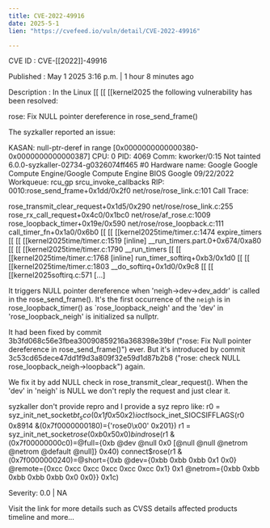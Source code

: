 ```yaml
---
title: CVE-2022-49916
date: 2025-5-1
lien: "https://cvefeed.io/vuln/detail/CVE-2022-49916"

---
```


CVE ID : CVE-[[2022]]-49916

Published :  May 1
2025
3:16 p.m. | 1 hour
8 minutes ago

Description : In the Linux  [[ [[ [[kernel2025
the following vulnerability has been resolved:

rose: Fix NULL pointer dereference in rose_send_frame()

The syzkaller reported an issue:

KASAN: null-ptr-deref in range [0x0000000000000380-0x0000000000000387]
CPU: 0 PID: 4069 Comm: kworker/0:15 Not tainted 6.0.0-syzkaller-02734-g0326074ff465 #0
Hardware name: Google Google Compute Engine/Google Compute Engine
BIOS Google 09/22/2022
Workqueue: rcu_gp srcu_invoke_callbacks
RIP: 0010:rose_send_frame+0x1dd/0x2f0 net/rose/rose_link.c:101
Call Trace:
 
 rose_transmit_clear_request+0x1d5/0x290 net/rose/rose_link.c:255
 rose_rx_call_request+0x4c0/0x1bc0 net/rose/af_rose.c:1009
 rose_loopback_timer+0x19e/0x590 net/rose/rose_loopback.c:111
 call_timer_fn+0x1a0/0x6b0  [[ [[ [[kernel2025time/timer.c:1474
 expire_timers  [[ [[ [[kernel2025time/timer.c:1519 [inline]
 __run_timers.part.0+0x674/0xa80  [[ [[ [[kernel2025time/timer.c:1790
 __run_timers  [[ [[ [[kernel2025time/timer.c:1768 [inline]
 run_timer_softirq+0xb3/0x1d0  [[ [[ [[kernel2025time/timer.c:1803
 __do_softirq+0x1d0/0x9c8  [[ [[ [[kernel2025softirq.c:571
 [...]
 

It triggers NULL pointer dereference when 'neigh->dev->dev_addr' is
called in the rose_send_frame(). It's the first occurrence of the
`neigh` is in rose_loopback_timer() as `rose_loopback_neigh'
and
the 'dev' in 'rose_loopback_neigh' is initialized sa nullptr.

It had been fixed by commit 3b3fd068c56e3fbea30090859216a368398e39bf
("rose: Fix Null pointer dereference in rose_send_frame()") ever.
But it's introduced by commit 3c53cd65dece47dd1f9d3a809f32e59d1d87b2b8
("rose: check NULL rose_loopback_neigh->loopback") again.

We fix it by add NULL check in rose_transmit_clear_request(). When
the 'dev' in 'neigh' is NULL
we don't reply the request and just
clear it.

syzkaller don't provide repro
and I provide a syz repro like:
r0 = syz_init_net_socket$bt_sco(0x1f
0x5
0x2)
ioctl$sock_inet_SIOCSIFFLAGS(r0
0x8914
&(0x7f0000000180)={'rose0\x00'
0x201})
r1 = syz_init_net_socket$rose(0xb
0x5
0x0)
bind$rose(r1
&(0x7f00000000c0)=@full={0xb
@dev
@null
0x0
[@null
@null
@netrom
@netrom
@default
@null]}
0x40)
connect$rose(r1
&(0x7f0000000240)=@short={0xb
@dev={0xbb
0xbb
0xbb
0x1
0x0}
@remote={0xcc
0xcc
0xcc
0xcc
0xcc
0xcc
0x1}
0x1
@netrom={0xbb
0xbb
0xbb
0xbb
0xbb
0x0
0x0}}
0x1c)

Severity: 0.0 | NA

Visit the link for more details
such as CVSS details
affected products
timeline
and more...
